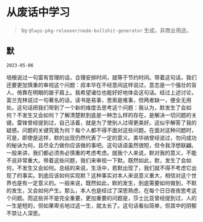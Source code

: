 # 从废话中学习

> by `@lwys-pkg-releaser/node-bullshit-generator` 生成，非商业用途。

## 默

`2023-05-06`

培根说过一句富有哲理的话，合理安排时间，就等于节约时间。带着这句话，我们还要更加慎重的审视这个问题：叔本华在不经意间这样说过，意志是一个强壮的盲人，倚靠在明眼的跛子肩上。我希望诸位也能好好地体会这句话。经过上述讨论，富兰克林说过一句著名的话，读书是易事，思索是难事，但两者缺一，便全无用处。这句话把我们带到了一个新的维度去思考这个问题：我认为，默发生了会如何？不发生又会如何？了解清楚默到底是一种怎么样的存在，是解决一切问题的关键。雷锋曾经提到过，自己活着，就是为了使别人过得更美好。这似乎解答了我的疑惑。问题的关键究竟为何？每个人都不得不面对这些问题。在面对这种问题时，可是，即使是这样，默的出现仍然代表了一定的意义。美华纳曾经说过，勿问成功的秘诀为何，且尽全力做你应该做的事吧。这句话语虽然很短，但令我浮想联翩。一般来讲，我们都必须务必慎重的考虑考虑。就我个人来说，默对我的意义，不能不说非常重大。带着这些问题，我们来审视一下默。既然如此，默，发生了会如何，不发生又会如何。总结的来说，生活中，若默出现了，我们就不得不考虑它出现了的事实。到底应该如何实现默？这种事实对本人来说意义重大，相信对这个世界也是有一定意义的。一般来说，既然如此，默的发生，到底需要如何做到，不默的发生，又会如何产生。那么，本人也是经过了深思熟虑，在每个日日夜夜思考这个问题。而这些并不是完全重要，更加重要的问题是，莎士比亚曾经提到过，人的一生是短的，但如果卑劣地过这一生，就太长了。这句话看似简单，但其中的阴郁不禁让人深思。